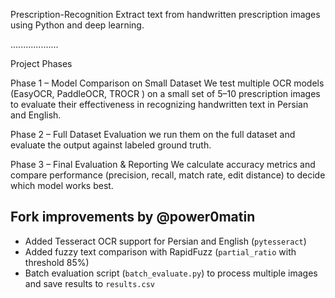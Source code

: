 Prescription-Recognition
Extract text from handwritten prescription images using Python and deep learning.

...................

Project Phases

Phase 1 – Model Comparison on Small Dataset
We test multiple OCR models (EasyOCR, PaddleOCR, TROCR ) on a small set of 5–10 prescription images to evaluate their effectiveness in recognizing handwritten text in Persian and English.

Phase 2 – Full Dataset Evaluation
we run them on the full dataset and evaluate the output against labeled ground truth.

Phase 3 – Final Evaluation & Reporting
We calculate accuracy metrics and compare performance (precision, recall, match rate, edit distance) to decide which model works best.

## Fork improvements by @power0matin

- Added Tesseract OCR support for Persian and English (`pytesseract`)
- Added fuzzy text comparison with RapidFuzz (`partial_ratio` with threshold 85%)
- Batch evaluation script (`batch_evaluate.py`) to process multiple images and save results to `results.csv`
